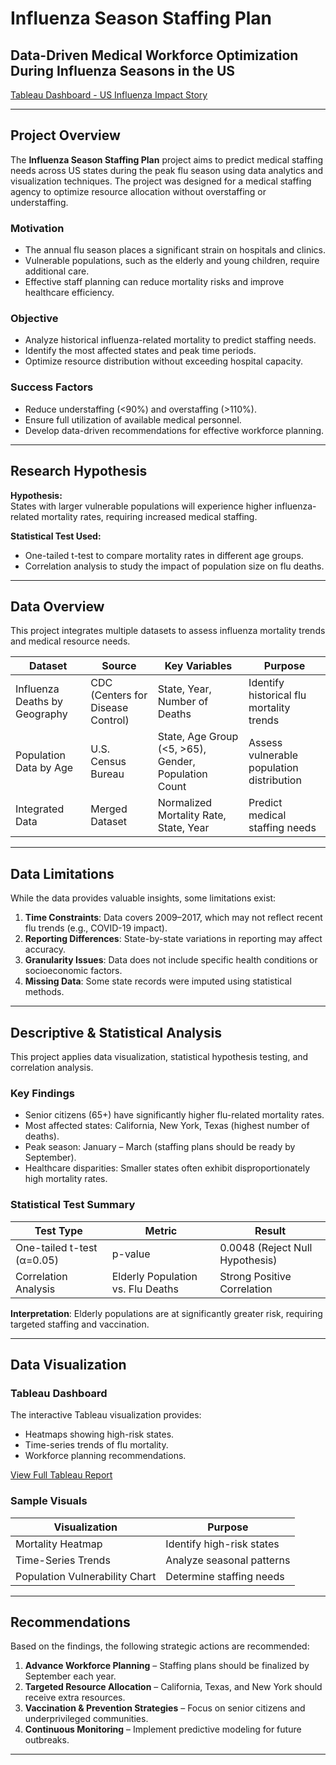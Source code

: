 # Influenza Season Staffing Plan
## Data-Driven Medical Workforce Optimization During Influenza Seasons in the US

[Tableau Dashboard - US Influenza Impact Story](https://public.tableau.com/app/profile/delaram.rahmani/viz/ComboMap_17336744308940/USInfluenzaImpactStory)

---

## Project Overview
The **Influenza Season Staffing Plan** project aims to predict medical staffing needs across US states during the peak flu season using data analytics and visualization techniques. The project was designed for a medical staffing agency to optimize resource allocation without overstaffing or understaffing.

### Motivation
- The annual flu season places a significant strain on hospitals and clinics.
- Vulnerable populations, such as the elderly and young children, require additional care.
- Effective staff planning can reduce mortality risks and improve healthcare efficiency.

### Objective
- Analyze historical influenza-related mortality to predict staffing needs.
- Identify the most affected states and peak time periods.
- Optimize resource distribution without exceeding hospital capacity.

### Success Factors
- Reduce understaffing (<90%) and overstaffing (>110%).
- Ensure full utilization of available medical personnel.
- Develop data-driven recommendations for effective workforce planning.

---

## Research Hypothesis
**Hypothesis:**  
States with larger vulnerable populations will experience higher influenza-related mortality rates, requiring increased medical staffing.

**Statistical Test Used:**  
- One-tailed t-test to compare mortality rates in different age groups.
- Correlation analysis to study the impact of population size on flu deaths.

---

## Data Overview
This project integrates multiple datasets to assess influenza mortality trends and medical resource needs.

| Dataset  | Source  | Key Variables  | Purpose  |
|-------------|------------|-------------------|--------------|
| Influenza Deaths by Geography | CDC (Centers for Disease Control) | State, Year, Number of Deaths | Identify historical flu mortality trends |
| Population Data by Age | U.S. Census Bureau | State, Age Group (<5, >65), Gender, Population Count | Assess vulnerable population distribution |
| Integrated Data | Merged Dataset | Normalized Mortality Rate, State, Year | Predict medical staffing needs |

---

## Data Limitations
While the data provides valuable insights, some limitations exist:
1. **Time Constraints**: Data covers 2009–2017, which may not reflect recent flu trends (e.g., COVID-19 impact).
2. **Reporting Differences**: State-by-state variations in reporting may affect accuracy.
3. **Granularity Issues**: Data does not include specific health conditions or socioeconomic factors.
4. **Missing Data**: Some state records were imputed using statistical methods.

---

## Descriptive & Statistical Analysis
This project applies data visualization, statistical hypothesis testing, and correlation analysis.

### Key Findings
- Senior citizens (65+) have significantly higher flu-related mortality rates.
- Most affected states: California, New York, Texas (highest number of deaths).
- Peak season: January – March (staffing plans should be ready by September).
- Healthcare disparities: Smaller states often exhibit disproportionately high mortality rates.

### Statistical Test Summary
| Test Type  | Metric  | Result  |
|---------------|------------|------------|
| One-tailed t-test (α=0.05) | p-value | 0.0048 (Reject Null Hypothesis) |
| Correlation Analysis | Elderly Population vs. Flu Deaths | Strong Positive Correlation |

**Interpretation**: Elderly populations are at significantly greater risk, requiring targeted staffing and vaccination.

---

## Data Visualization
### Tableau Dashboard
The interactive Tableau visualization provides:
- Heatmaps showing high-risk states.
- Time-series trends of flu mortality.
- Workforce planning recommendations.

[View Full Tableau Report](https://public.tableau.com/app/profile/delaram.rahmani/viz/ComboMap_17336744308940/USInfluenzaImpactStory)

### Sample Visuals
| Visualization  | Purpose  |
|-------------------|--------------|
| Mortality Heatmap | Identify high-risk states |
| Time-Series Trends | Analyze seasonal patterns |
| Population Vulnerability Chart | Determine staffing needs |

---

## Recommendations
Based on the findings, the following strategic actions are recommended:

1. **Advance Workforce Planning** – Staffing plans should be finalized by September each year.  
2. **Targeted Resource Allocation** – California, Texas, and New York should receive extra resources.  
3. **Vaccination & Prevention Strategies** – Focus on senior citizens and underprivileged communities.  
4. **Continuous Monitoring** – Implement predictive modeling for future outbreaks.  

---
